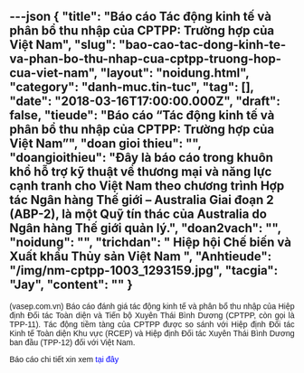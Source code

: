 ---json
{
    "title": "Báo cáo Tác động kinh tế và phân bổ thu nhập của CPTPP: Trường hợp của Việt Nam",
    "slug": "bao-cao-tac-dong-kinh-te-va-phan-bo-thu-nhap-cua-cptpp-truong-hop-cua-viet-nam",
    "layout": "noidung.html",
    "category": "danh-muc.tin-tuc",
    "tag": [],
    "date": "2018-03-16T17:00:00.000Z",
    "draft": false,
    "tieude": "Báo cáo “Tác động kinh tế và phân bổ thu nhập của CPTPP: Trường hợp của Việt Nam”",
    "doan gioi thieu": "",
    "doangioithieu": "Đây là báo cáo trong khuôn khổ hỗ trợ kỹ thuật về thương mại và năng lực cạnh tranh cho Việt Nam theo chương trình Hợp tác Ngân hàng Thế giới – Australia Giai đoạn 2 (ABP-2), là một Quỹ tín thác của Australia do Ngân hàng Thế giới quản lý.",
    "doan2vach": "",
    "noidung": "",
    "trichdan": " Hiệp hội Chế biến và Xuất khẩu Thủy sản Việt Nam ",
    "Anhtieude": "/img/nm-cptpp-1003_1293159.jpg",
    "tacgia": "Jay",
    "__content__": ""
}
---
<p style="margin-left:0in; margin-right:0in; text-align:justify"><span style="font-size:14px"><span style="color:#1b1b1b"><span style="font-family:Arial"><span style="background-color:#ffffff">(vasep.com.vn)&nbsp;B&aacute;o c&aacute;o đ&aacute;nh gi&aacute; t&aacute;c động kinh tế v&agrave; ph&acirc;n bổ thu nhập của Hiệp định Đối t&aacute;c To&agrave;n diện v&agrave; Tiến bộ Xuy&ecirc;n Th&aacute;i B&igrave;nh Dương (CPTPP, c&ograve;n gọi l&agrave; TPP-11). T&aacute;c động tiềm t&agrave;ng của CPTPP được so s&aacute;nh với Hiệp định Đối t&aacute;c Kinh tế To&agrave;n diện Khu vực (RCEP) v&agrave; Hiệp định Đối t&aacute;c Xuy&ecirc;n Th&aacute;i B&igrave;nh Dương ban đầu (TPP-12) đối với Việt Nam.</span></span></span></span></p>

<p style="margin-left:0in; margin-right:0in; text-align:justify"><span style="font-size:14px"><span style="color:#1b1b1b"><span style="font-family:Arial"><span style="background-color:#ffffff">B&aacute;o c&aacute;o chi tiết xin xem&nbsp;<a href="http://vasep.com.vn/Uploads/image/PublicFile/file/CPTPP-report-5-3-2018.pdf" style="transition:color 0.3s ease-out; text-decoration:none" target="/Uploads/image/PublicFile/file/vietfish-2015/Ngay%2024.8.2015/CPTPP%20report_March%205%252c%202018.pdf"><span style="color:#0000ff">tại đ&acirc;y</span></a></span></span></span></span></p>
